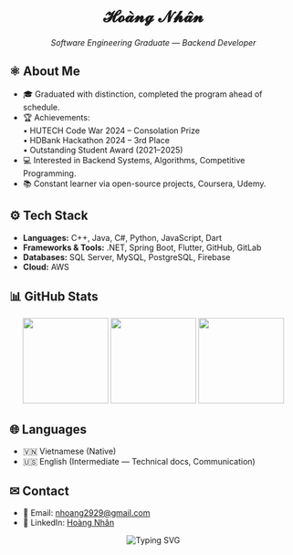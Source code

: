 <h1 align="center">𝓗𝓸𝓪̀𝓷𝓰 𝓝𝓱𝓪̂𝓷</h1>

<p align="center">
  <i>Software Engineering Graduate — Backend Developer</i>
</p>

## ⚛ About Me
- 🎓 Graduated with distinction, completed the program ahead of schedule.  
- 🏆 Achievements:  
  • HUTECH Code War 2024 – Consolation Prize  
  • HDBank Hackathon 2024 – 3rd Place  
  • Outstanding Student Award (2021–2025)  
- 💻 Interested in Backend Systems, Algorithms, Competitive Programming.  
- 📚 Constant learner via open-source projects, Coursera, Udemy.  

## ⚙ Tech Stack
- **Languages:** C++, Java, C#, Python, JavaScript, Dart  
- **Frameworks & Tools:** .NET, Spring Boot, Flutter, GitHub, GitLab  
- **Databases:** SQL Server, MySQL, PostgreSQL, Firebase  
- **Cloud:** AWS  

## 📊 GitHub Stats
<p align="center">
  <img src="https://github-readme-stats.vercel.app/api?username=q1xuanx&show_icons=true&theme=gruvbox&hide_border=true" height="150"/>
  <img src="https://github-readme-stats.vercel.app/api/top-langs/?username=q1xuanx&layout=compact&theme=gruvbox&hide_border=true" height="150"/>
  <img src="https://streak-stats.demolab.com?user=q1xuanx&theme=gruvbox&hide_border=true" height="150"/>
</p>

## 🌐 Languages
- 🇻🇳 Vietnamese (Native)  
- 🇺🇸 English (Intermediate — Technical docs, Communication)  

## ✉ Contact
- 📧 Email: [nhoang2929@gmail.com](mailto:nhoang2929@gmail.com)  
- 🔗 LinkedIn: [Hoàng Nhân](https://www.linkedin.com/in/hoàng-nhân-44137b221/)  


<p align="center">
  <img src="https://readme-typing-svg.demolab.com?font=Fira+Code&size=22&pause=1000&color=2F81F7&center=true&vCenter=true&width=600&lines=Backend+Engineer;Software+Craftsmanship;Clean+Code+%26+Scalable+Systems" alt="Typing SVG"/>
</p>
